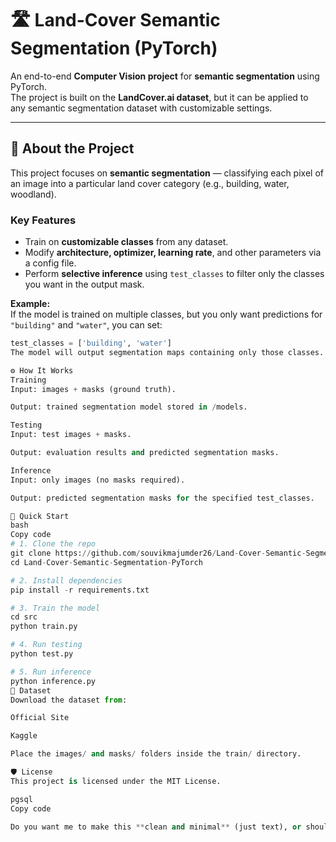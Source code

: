# 🛣 Land-Cover Semantic Segmentation (PyTorch)

An end-to-end **Computer Vision project** for **semantic segmentation** using PyTorch.  
The project is built on the **LandCover.ai dataset**, but it can be applied to any semantic segmentation dataset with customizable settings.

---

## 📌 About the Project
This project focuses on **semantic segmentation** — classifying each pixel of an image into a particular land cover category (e.g., building, water, woodland).  

### Key Features
- Train on **customizable classes** from any dataset.  
- Modify **architecture, optimizer, learning rate**, and other parameters via a config file.  
- Perform **selective inference** using `test_classes` to filter only the classes you want in the output mask.  

**Example:**  
If the model is trained on multiple classes, but you only want predictions for `"building"` and `"water"`, you can set:  
```python
test_classes = ['building', 'water']
The model will output segmentation maps containing only those classes.

⚙️ How It Works
Training
Input: images + masks (ground truth).

Output: trained segmentation model stored in /models.

Testing
Input: test images + masks.

Output: evaluation results and predicted segmentation masks.

Inference
Input: only images (no masks required).

Output: predicted segmentation masks for the specified test_classes.

🚀 Quick Start
bash
Copy code
# 1. Clone the repo
git clone https://github.com/souvikmajumder26/Land-Cover-Semantic-Segmentation-PyTorch.git
cd Land-Cover-Semantic-Segmentation-PyTorch

# 2. Install dependencies
pip install -r requirements.txt

# 3. Train the model
cd src
python train.py

# 4. Run testing
python test.py

# 5. Run inference
python inference.py
📂 Dataset
Download the dataset from:

Official Site

Kaggle

Place the images/ and masks/ folders inside the train/ directory.

🛡️ License
This project is licensed under the MIT License.

pgsql
Copy code

Do you want me to make this **clean and minimal** (just text), or should I also **add demo images** (training/test